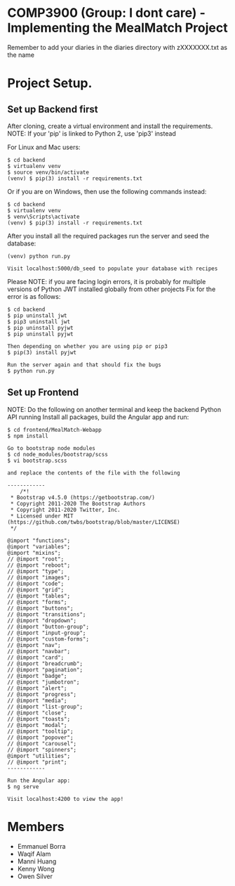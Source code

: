 # COMP3900 (Group: I dont care) - Implementing the MealMatch Project

Remember to add your diaries in the diaries directory with zXXXXXXX.txt as the name

# Project Setup.
Set up Backend first
------------

After cloning, create a virtual environment and install the requirements.
NOTE: If your 'pip' is linked to Python 2, use 'pip3' instead

For Linux and Mac users:

    $ cd backend
    $ virtualenv venv
    $ source venv/bin/activate
    (venv) $ pip(3) install -r requirements.txt

Or if you are on Windows, then use the following commands instead:

    $ cd backend
    $ virtualenv venv
    $ venv\Scripts\activate
    (venv) $ pip(3) install -r requirements.txt
    
After you install all the required packages run the server and seed the database:

    (venv) python run.py
    
    Visit localhost:5000/db_seed to populate your database with recipes
    
Please NOTE: if you are facing login errors, it is probably for multiple versions of Python JWT installed globally from other projects
Fix for the error is as follows:

    $ cd backend
    $ pip uninstall jwt
    $ pip3 uninstall jwt
    $ pip uninstall pyjwt
    $ pip uninstall pyjwt
    
    Then depending on whether you are using pip or pip3
    $ pip(3) install pyjwt
    
    Run the server again and that should fix the bugs
    $ python run.py

Set up Frontend
------------

NOTE: Do the following on another terminal and keep the backend Python API running
Install all packages, build the Angular app and run:

    $ cd frontend/MealMatch-Webapp
    $ npm install
    
    Go to bootstrap node modules
    $ cd node_modules/bootstrap/scss
    $ vi bootstrap.scss
    
    and replace the contents of the file with the following
    
    ------------
        /*!
     * Bootstrap v4.5.0 (https://getbootstrap.com/)
     * Copyright 2011-2020 The Bootstrap Authors
     * Copyright 2011-2020 Twitter, Inc.
     * Licensed under MIT (https://github.com/twbs/bootstrap/blob/master/LICENSE)
     */

    @import "functions";
    @import "variables";
    @import "mixins";
    // @import "root";
    // @import "reboot";
    // @import "type";
    // @import "images";
    // @import "code";
    // @import "grid";
    // @import "tables";
    // @import "forms";
    // @import "buttons";
    // @import "transitions";
    // @import "dropdown";
    // @import "button-group";
    // @import "input-group";
    // @import "custom-forms";
    // @import "nav";
    // @import "navbar";
    // @import "card";
    // @import "breadcrumb";
    // @import "pagination";
    // @import "badge";
    // @import "jumbotron";
    // @import "alert";
    // @import "progress";
    // @import "media";
    // @import "list-group";
    // @import "close";
    // @import "toasts";
    // @import "modal";
    // @import "tooltip";
    // @import "popover";
    // @import "carousel";
    // @import "spinners";
    @import "utilities";
    // @import "print";
    ------------
    
    Run the Angular app:
    $ ng serve
    
    Visit localhost:4200 to view the app!

# Members
- Emmanuel Borra
- Waqif Alam
- Manni Huang
- Kenny Wong
- Owen Silver
